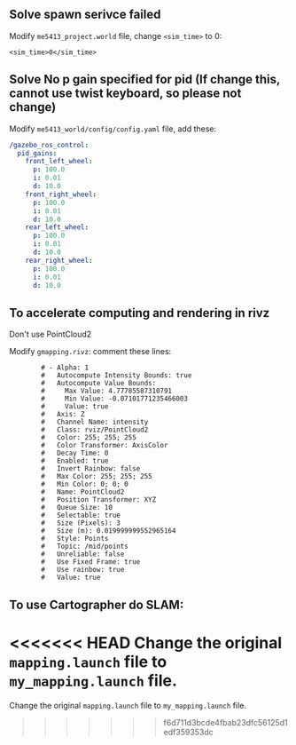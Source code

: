 ## Solve spawn serivce failed

Modify `me5413_project.world` file, change `<sim_time>` to 0:

`<sim_time>0</sim_time>` 

## Solve No p gain specified for pid (If change this, cannot use twist keyboard, so please not change)

Modify `me5413_world/config/config.yaml` file, add these:

```yaml
/gazebo_ros_control:
  pid_gains:
    front_left_wheel:
      p: 100.0
      i: 0.01
      d: 10.0
    front_right_wheel:
      p: 100.0
      i: 0.01
      d: 10.0
    rear_left_wheel:
      p: 100.0
      i: 0.01
      d: 10.0
    rear_right_wheel:
      p: 100.0
      i: 0.01
      d: 10.0
```

## To accelerate computing and rendering in rivz

Don't use PointCloud2

Modify `gmapping.rivz`: comment these lines:
```rviz
        # - Alpha: 1
        #   Autocompute Intensity Bounds: true
        #   Autocompute Value Bounds:
        #     Max Value: 4.77785587310791
        #     Min Value: -0.07101771235466003
        #     Value: true
        #   Axis: Z
        #   Channel Name: intensity
        #   Class: rviz/PointCloud2
        #   Color: 255; 255; 255
        #   Color Transformer: AxisColor
        #   Decay Time: 0
        #   Enabled: true
        #   Invert Rainbow: false
        #   Max Color: 255; 255; 255
        #   Min Color: 0; 0; 0
        #   Name: PointCloud2
        #   Position Transformer: XYZ
        #   Queue Size: 10
        #   Selectable: true
        #   Size (Pixels): 3
        #   Size (m): 0.019999999552965164
        #   Style: Points
        #   Topic: /mid/points
        #   Unreliable: false
        #   Use Fixed Frame: true
        #   Use rainbow: true
        #   Value: true
```

## To use Cartographer do SLAM:
<<<<<<< HEAD
Change the original `mapping.launch` file to `my_mapping.launch` file.
=======
Change the original `mapping.launch` file to `my_mapping.launch` file.
>>>>>>> f6d711d3bcde4fbab23dfc56125d1edf359353dc
